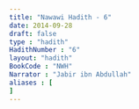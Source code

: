 ```yaml
---
title: "Nawawi Hadith - 6"
date: 2014-09-28
draft: false
type : "hadith"
HadithNumber : "6"
layout: "hadith"
BookCode : "NWH"
Narrator : "Jabir ibn Abdullah"
aliases : [
]
---
```

